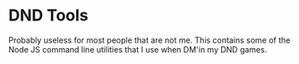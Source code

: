 # DND Tools
Probably useless for most people that are not me. This contains some of the Node JS command line
utilities that I use when DM'in my DND games.
